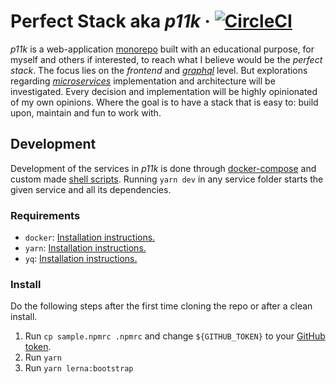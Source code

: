 # Perfect Stack aka _p11k_ &middot; [![CircleCI](https://circleci.com/gh/fredrikkadolfsson/p11k/tree/master.svg?style=shield&circle-token=5793f5a0810d01ef3d6ca9994d4163fc11622f0b)](https://circleci.com/gh/fredrikkadolfsson/p11k/tree/master)

_p11k_ is a web-application [monorepo](https://en.wikipedia.org/wiki/Monorepo) built with an educational purpose, for myself and others if interested, to reach what I believe would be the _perfect stack_. The focus lies on the _frontend_ and [_graphql_](https://graphql.org/learn/) level. But explorations regarding [_microservices_](https://en.wikipedia.org/wiki/Microservices) implementation and architecture will be investigated. Every decision and implementation will be highly opinionated of my own opinions. Where the goal is to have a stack that is easy to: build upon, maintain and fun to work with.

## Development

Development of the services in _p11k_ is done through [docker-compose](https://docs.docker.com/compose/) and custom made [shell scripts](https://en.wikipedia.org/wiki/Shell_script). Running `yarn dev` in any service folder starts the given service and all its dependencies.

### Requirements

- `docker`: [Installation instructions.](https://docs.docker.com/compose/install/)
- `yarn`: [Installation instructions.](https://yarnpkg.com/lang/en/docs/install/)
- `yq`: [Installation instructions.](https://yq.readthedocs.io/en/latest/)

### Install

Do the following steps after the first time cloning the repo or after a clean install.

1. Run `cp sample.npmrc .npmrc` and change `${GITHUB_TOKEN}` to your [GitHub token](https://github.com/settings/tokens).
1. Run `yarn`
1. Run `yarn lerna:bootstrap`
